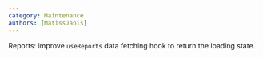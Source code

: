 ```yaml
---
category: Maintenance
authors: [MatissJanis]
---
```


Reports: improve `useReports` data fetching hook to return the loading state.
